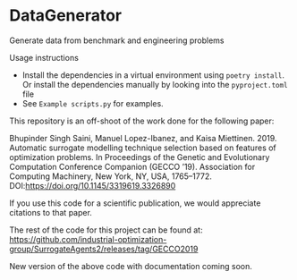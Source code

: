 # DataGenerator
Generate data from benchmark and engineering problems

Usage instructions

* Install the dependencies in a virtual environment using `poetry install`. Or install the dependencies manually by looking into the `pyproject.toml` file
* See `Example scripts.py` for examples.

This repository is an off-shoot of the work done for the following paper:

Bhupinder Singh Saini, Manuel Lopez-Ibanez, and Kaisa Miettinen. 2019. Automatic surrogate modelling technique selection based on features of optimization problems. In Proceedings of the Genetic and Evolutionary Computation Conference Companion (GECCO ’19). Association for Computing Machinery, New York, NY, USA, 1765–1772. DOI:https://doi.org/10.1145/3319619.3326890

If you use this code for a scientific publication, we would appreciate citations to that paper.

The rest of the code for this project can be found at: https://github.com/industrial-optimization-group/SurrogateAgents2/releases/tag/GECCO2019

New version of the above code with documentation coming soon.